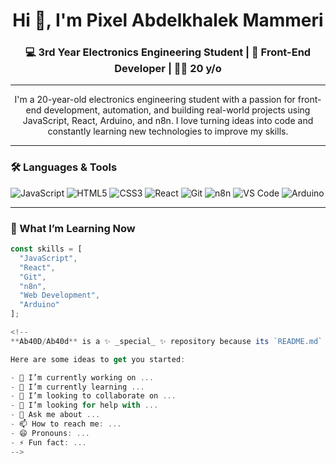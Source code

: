 <h1 align="center">Hi 👋, I'm Pixel Abdelkhalek Mammeri</h1>
<h3 align="center">💻 3rd Year Electronics Engineering Student | 🎯 Front-End Developer | 👨‍💻 20 y/o</h3>

---

<p align="center">
I'm a 20-year-old electronics engineering student with a passion for front-end development, automation, and building real-world projects using JavaScript, React, Arduino, and n8n. I love turning ideas into code and constantly learning new technologies to improve my skills.
</p>

---

### 🛠️ Languages & Tools

<p align="left">
  <img src="https://img.shields.io/badge/JavaScript-F7DF1E?style=flat&logo=javascript&logoColor=black" alt="JavaScript"/>
  <img src="https://img.shields.io/badge/HTML5-E34F26?style=flat&logo=html5&logoColor=white" alt="HTML5"/>
  <img src="https://img.shields.io/badge/CSS3-1572B6?style=flat&logo=css3&logoColor=white" alt="CSS3"/>
  <img src="https://img.shields.io/badge/React-20232A?style=flat&logo=react&logoColor=61DAFB" alt="React"/>
  <img src="https://img.shields.io/badge/Git-F05032?style=flat&logo=git&logoColor=white" alt="Git"/>
  <img src="https://img.shields.io/badge/n8n-ef6c00?style=flat&logo=n8n&logoColor=white" alt="n8n"/>
  <img src="https://img.shields.io/badge/VS_Code-007ACC?style=flat&logo=visual-studio-code&logoColor=white" alt="VS Code"/>
  <img src="https://img.shields.io/badge/Arduino-00979D?style=flat&logo=arduino&logoColor=white" alt="Arduino"/>
</p>

---

### 🧠 What I’m Learning Now

```javascript
const skills = [
  "JavaScript", 
  "React", 
  "Git", 
  "n8n", 
  "Web Development", 
  "Arduino"
];

<!--
**Ab40D/Ab40d** is a ✨ _special_ ✨ repository because its `README.md` (this file) appears on your GitHub profile.

Here are some ideas to get you started:

- 🔭 I’m currently working on ...
- 🌱 I’m currently learning ...
- 👯 I’m looking to collaborate on ...
- 🤔 I’m looking for help with ...
- 💬 Ask me about ...
- 📫 How to reach me: ...
- 😄 Pronouns: ...
- ⚡ Fun fact: ...
-->
